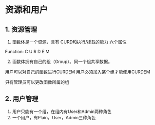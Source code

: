 # 资源和用户

## 1. 资源管理

1. 函数体是一个资源，具有 CURD和执行/挂载的能力 六个属性

Function: C U R D E M

2. 函数体拥有自己的组（Group）。同一个组共享数据。



用户可以对自己的函数进行CURDEM
用户必须加入某个组才能使用CURDEM

只有管理员可以更改函数所属的组

## 2. 用户管理

1. 用户只能有一个组，在组内有User和Admin两种角色
2. 一个用户，有Plain，User，Admin三种角色
